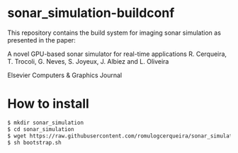 sonar_simulation-buildconf
==========================

This repository contains the build system for imaging sonar simulation as presented in the paper:

A novel GPU-based sonar simulator for real-time applications
R. Cerqueira, T. Trocoli, G. Neves, S. Joyeux, J. Albiez and L. Oliveira

Elsevier Computers & Graphics Journal 

How to install
==========================
```sh
$ mkdir sonar_simulation
$ cd sonar_simulation
$ wget https://raw.githubusercontent.com/romulogcerqueira/sonar_simulation-buildconf/master/bootstrap.sh
$ sh bootstrap.sh
```
